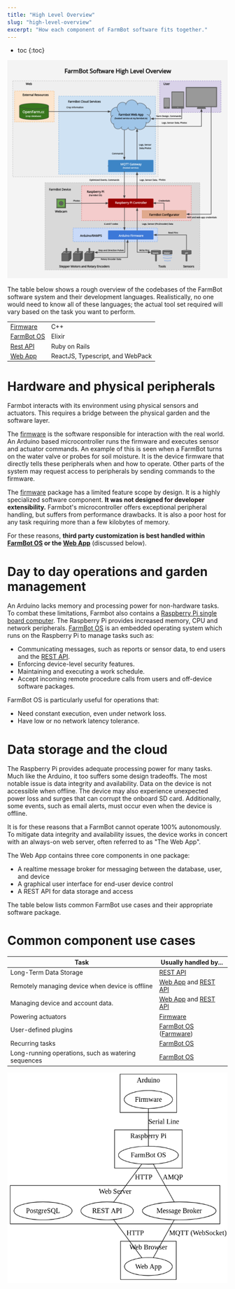 ```yaml
---
title: "High Level Overview"
slug: "high-level-overview"
excerpt: "How each component of FarmBot software fits together."
---
```


* toc
{:toc}


![flow_chart.png](flow_chart.png)

The table below shows a rough overview of the codebases of the FarmBot software system and their development languages. Realistically, no one would need to know all of these languages; the actual tool set required will vary based on the task you want to perform.

|                              |                              |
|------------------------------|------------------------------|
|[Firmware](/v8/Documentation/firmware.md)      |C++
|[FarmBot OS](/v8/Documentation/farmbot-os.md)  |Elixir
|[Rest API](/v8/Documentation/web-app/rest-api.md)      |Ruby on Rails
|[Web App](/v8/Documentation/web-app.md)        |ReactJS, Typescript, and WebPack



# Hardware and physical peripherals

Farmbot interacts with its environment using physical sensors and actuators. This requires a bridge between the physical garden and the software layer.

The [firmware](/v8/Documentation/firmware.md) is the software responsible for interaction with the real world. An Arduino based microcontroller runs the firmware and executes sensor and actuator commands. An example of this is seen when a FarmBot turns on the water valve or probes for soil moisture. It is the device firmware that directly tells these peripherals when and how to operate. Other parts of the system may request access to peripherals by sending commands to the firmware.

The [firmware](/v8/Documentation/firmware.md) package has a limited feature scope by design. It is a highly specialized software component. **It was not designed for developer extensibility.** Farmbot's microcontroller offers exceptional peripheral handling, but suffers from performance drawbacks. It is also a poor host for any task requiring more than a few kilobytes of memory.

For these reasons, **third party customization is best handled within [FarmBot OS](/v8/Documentation/farmbot-os.md) or the [Web App](/v8/Documentation/web-app.md)** (discussed below).

# Day to day operations and garden management

An Arduino lacks memory and processing power for non-hardware tasks. To combat these limitations, Farmbot also contains a [Raspberry Pi single board computer](https://www.raspberrypi.org). The Raspberry Pi provides increased memory, CPU and network peripherals. [FarmBot OS](/v8/Documentation/farmbot-os.md) is an embedded operating system which runs on the Raspberry Pi to manage tasks such as:

 * Communicating messages, such as reports or sensor data, to end users and the [REST API](/v8/Documentation/web-app/rest-api.md).
 * Enforcing device-level security features.
 * Maintaining and executing a work schedule.
 * Accept incoming remote procedure calls from users and off-device software packages.

FarmBot OS is particularly useful for operations that:

 * Need constant execution, even under network loss.
 * Have low or no network latency tolerance.

# Data storage and the cloud

The Raspberry Pi provides adequate processing power for many tasks. Much like the Arduino, it too suffers some design tradeoffs. The most notable issue is data integrity and availability. Data on the device is not accessible when offline. The device may also experience unexpected power loss and surges that can corrupt the onboard SD card. Additionally, some events, such as email alerts, must occur even when the device is offline.

It is for these reasons that a FarmBot cannot operate 100% autonomously. To mitigate data integrity and availability issues, the device works in concert with an always-on web server, often referred to as "The Web App".

The Web App contains three core components in  one package:

 * A realtime message broker for messaging between the database, user, and device
 * A graphical user interface for end-user device control
 * A REST API for data storage and access

The table below lists common FarmBot use cases and their appropriate software package.

# Common component use cases



|Task                          |Usually handled by...         |
|------------------------------|------------------------------|
|Long-Term Data Storage        |[REST API](/v8/Documentation/web-app/rest-api.md)
|Remotely managing device when device is offline|[Web App](/v8/Documentation/web-app.md) and [REST API](/v8/Documentation/web-app/rest-api.md)
|Managing device and account data.|[Web App](/v8/Documentation/web-app.md) and [REST API](/v8/Documentation/web-app/rest-api.md)
|Powering actuators            |[Firmware](/v8/Documentation/firmware.md)
|User-defined plugins          |[FarmBot OS](/v8/Documentation/farmbot-os.md) ([Farmware](/v8/Documentation/farmware.md))
|Recurring tasks               |[FarmBot OS](/v8/Documentation/farmbot-os.md)
|Long-running operations, such as watering sequences|[FarmBot OS](/v8/Documentation/farmbot-os.md)



![block_diagram.png](block_diagram.png)

